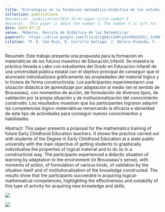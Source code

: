 ```yaml
---
title: "Estrategias en la formación matemático-didáctica de los estudiantes del Grado en Educación Infantil"
collection: publications
#permalink: /publication/2015-10-01-paper-title-number-3
#excerpt: 'This paper is about the number 3. The number 4 is left for future work.'
date: 2023-07-11
venue: 'Números, Revista de Didáctica de las Matemáticas'
paperurl: 'https://drive.google.com/file/d/1gDdjs3oMryZxY6OG320ij_SsdOE1JQ8k/view'
citation: 'M. D. Saá Rojo, D. Carrillo Gallego, J. Dólera Almaida, F. J. Ibáñez-López, A. Maurandi-López, E. Sánchez Jiménez (2023). Estrategias en la formación matemático-didáctica de los estudiantes del Grado en E. Infantil. Números. Revista de Didáctica de las Matemáticas, 114, 23–41. https://doi.org/10.6018/educatio.512331'
---
```



Resumén: Este trabajo presenta una propuesta para la formación en matemáticas de los futuros
maestros de Educación Infantil. Se muestra la práctica llevada a cabo con estudiantes del
Grado en Educación Infantil de una universidad pública estatal con el objetivo principal
de conseguir que el alumnado individualizara gráficamente las propiedades del material
lógico y lo hiciera de forma constructivista. Los participantes experimentaron una
situación didáctica de aprendizaje por adaptación al medio (en el sentido de Brousseau),
con momentos de acción, de formulación de diversos tipos, de validación por la propia
situación y de institucionalización del conocimiento construido. Los resultados muestran
que los participantes lograron adquirir las competencias lógico-matemáticas remarcando
la eficacia e idoneidad de este tipo de actividades para conseguir nuevos conocimientos
y habilidades.


Abstract: This paper presents a proposal for the mathematics training of future Early Childhood
Education teachers. It shows the practice carried out with students of the Degree in Early
Childhood Education at a state public university with the main objective of getting
students to graphically individualise the properties of logical material and to do so in a
constructivist way. The participants experienced a didactic situation of learning by
adaptation to the environment (in Brousseau's sense), with moments of action, of
formulation of various kinds, of validation by the situation itself and of
institutionalisation of the knowledge constructed. The results show that the participants
succeeded in acquiring logical-mathematical competences, highlighting the effectiveness
and suitability of this type of activity for acquiring new knowledge and skills.


![](https://drive.google.com/file/d/1gDdjs3oMryZxY6OG320ij_SsdOE1JQ8k/view)


![](https://amaurandi.github.io/files/2023Numeros-i.png)



